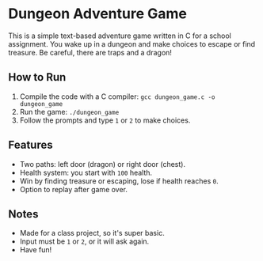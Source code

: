 
# Dungeon Adventure Game

This is a simple text-based adventure game written in C for a school assignment. You wake up in a dungeon and make choices to escape or find treasure. Be careful, there are traps and a dragon!

## How to Run
1. Compile the code with a C compiler: `gcc dungeon_game.c -o dungeon_game`
2. Run the game: `./dungeon_game`
3. Follow the prompts and type `1` or `2` to make choices.

## Features
- Two paths: left door (dragon) or right door (chest).
- Health system: you start with `100` health.
- Win by finding treasure or escaping, lose if health reaches `0`.
- Option to replay after game over.

## Notes
- Made for a class project, so it's super basic.
- Input must be `1` or `2`, or it will ask again.
- Have fun!
